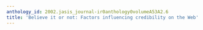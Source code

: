 ```yaml
---
anthology_id: 2002.jasis_journal-ir0anthology0volumeA53A2.6
title: 'Believe it or not: Factors influencing credibility on the Web'
---
```

